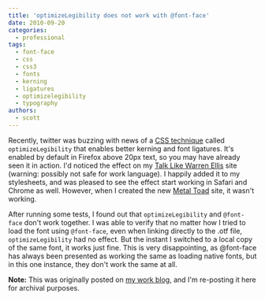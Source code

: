 ```yaml
---
title: 'optimizeLegibility does not work with @font-face'
date: 2010-09-20
categories:
  - professional
tags:
  - font-face
  - css
  - css3
  - fonts
  - kerning
  - ligatures
  - optimizelegibility
  - typography
authors:
  - scott
---
```


Recently, twitter was buzzing with news of a [CSS technique](http://www.aestheticallyloyal.com/public/optimize-legibility/) called `optimizeLegibility` that enables better kerning and font ligatures. It's enabled by default in Firefox above 20px text, so you may have already seen it in action. I'd noticed the effect on my [Talk Like Warren Ellis](http://talklikewarrenellis.com/) site (warning: possibly not safe for work language). I happily added it to my stylesheets, and was pleased to see the effect start working in Safari and Chrome as well. However, when I created the new [Metal Toad](http://metaltoad.com/) site, it wasn't working.

After running some tests, I found out that `optimizeLegibility` and `@font-face` don't work together. I was able to verify that no matter how I tried to load the font using `@font-face`, even when linking directly to the .otf file, `optimizeLegibility` had no effect. But the instant I switched to a local copy of the same font, it works just fine. This is very disappointing, as @font-face has always been presented as working the same as loading native fonts, but in this one instance, they don't work the same at all.

**Note:** This was originally posted on [my work blog](http://metaltoad.com/blog/scott), and I'm re-posting it here for archival purposes.
